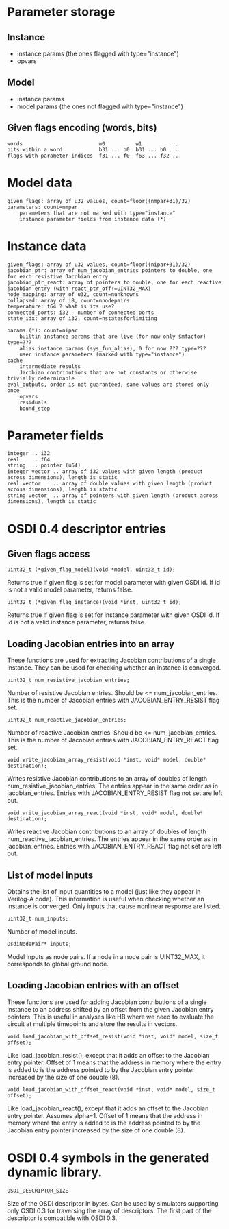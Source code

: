 # Parameter storage

## Instance
- instance params (the ones flagged with type="instance")
- opvars

## Model
- instance params
- model params (the ones not flagged with type="instance")

## Given flags encoding (words, bits)
	words                         w0          w1          ...
	bits within a word            b31 ... b0  b31 ... b0  ...
	flags with parameter indices  f31 ... f0  f63 ... f32 ... 


# Model data
	given flags: array of u32 values, count=floor((nmpar+31)/32)
	parameters: count=nmpar
		parameters that are not marked with type="instance"
		instance parameter fields from instance data (*)


# Instance data
	given_flags: array of u32 values, count=floor((nipar+31)/32)
	jacobian_ptr: array of num_jacobian_entries pointers to double, one for each resistive Jacobian entry
	jacobian_ptr_react: array of pointers to double, one for each reactive jacobian entry (with react_ptr_off!=UINT32_MAX)
	node_mapping: array of u32, count=nunknowns
	collapsed: array of i8, count=nnodepairs
	temperature: f64 ? what is its use?
	connected_ports: i32 - number of connected ports
	state_idx: array of i32, count=nstatesforlimiting
	
	params (*): count=nipar
		builtin instance params that are live (for now only $mfactor) type=???
		alias instance params (sys_fun_alias), 0 for now ??? type=???
		user instance parameters (marked with type="instance")
	cache
        intermediate results
        Jacobian contributions that are not constants or otherwise trivially determinable
	eval_outputs, order is not guaranteed, same values are stored only once
		opvars
		residuals
		bound_step


# Parameter fields
	integer .. i32
	real    .. f64
	string  .. pointer (u64)
	integer vector .. array of i32 values with given length (product across dimensions), length is static
	real vector    .. array of double values with given length (product across dimensions), length is static
	string vector  .. array of pointers with given length (product across dimensions), length is static
	

# OSDI 0.4 descriptor entries 

## Given flags access

    uint32_t (*given_flag_model)(void *model, uint32_t id);

Returns true if given flag is set for model parameter with given OSDI id. 
If id is not a valid model parameter, returns false. 

    uint32_t (*given_flag_instance)(void *inst, uint32_t id);
    
Returns true if given flag is set for instance parameter with given OSDI id.
If id is not a valid instance parameter, returns false. 


## Loading Jacobian entries into an array

These functions are used for extracting Jacobian contributions of a single instance. 
They can be used for checking whether an instance is converged. 

    uint32_t num_resistive_jacobian_entries;
    
Number of resistive Jacobian entries. Should be <= num_jacobian_entries. 
This is the number of Jacobian entries with JACOBIAN_ENTRY_RESIST flag set. 

    uint32_t num_reactive_jacobian_entries;

Number of reactive Jacobian entries. Should be <= num_jacobian_entries. 
This is the number of Jacobian entries with JACOBIAN_ENTRY_REACT flag set. 

    void write_jacobian_array_resist(void *inst, void* model, double* destination);

Writes resistive Jacobian contributions to an array of doubles of length num_resistive_jacobian_entries. 
The entries appear in the same order as in jacobian_entries. 
Entries with JACOBIAN_ENTRY_RESIST flag not set are left out. 

    void write_jacobian_array_react(void *inst, void* model, double* destination);
    
Writes reactive Jacobian contributions to an array of doubles of length num_reactive_jacobian_entries. 
The entries appear in the same order as in jacobian_entries. 
Entries with JACOBIAN_ENTRY_REACT flag not set are left out. 


## List of model inputs

Obtains the list of input quantities to a model (just like they appear in Verilog-A code). 
This information is useful when checking whether an instance is converged. 
Only inputs that cause nonlinear response are listed. 

    uint32_t num_inputs;

Number of model inputs. 

    OsdiNodePair* inputs;

Model inputs as node pairs. If a node in a node pair is UINT32_MAX, 
it corresponds to global ground node. 


## Loading Jacobian entries with an offset

These functions are used for adding Jacobian contributions of a single instance
to an address shifted by an offset from the given Jacobian entry pointers. 
This is useful in analyses like HB where we need to evaluate the circuit at multiple 
timepoints and store the results in vectors. 

    void load_jacobian_with_offset_resist(void *inst, void* model, size_t offset);

Like load_jacobian_resist(), except that it adds an offset to the Jacobian entry pointer. 
Offset of 1 means that the address in memory where the entry is added to is 
the address pointed to by the Jacobian entry pointer increased by the size of one double (8). 

    void load_jacobian_with_offset_react(void *inst, void* model, size_t offset);

Like load_jacobian_react(), except that it adds an offset to the Jacobian entry pointer. 
Assumes alpha=1. Offset of 1 means that the address in memory where the entry is added to is 
the address pointed to by the Jacobian entry pointer increased by the size of one double (8). 


# OSDI 0.4 symbols in the generated dynamic library. 

    OSDI_DESCRIPTOR_SIZE
    
Size of the OSDI descriptor in bytes. Can be used by simulators supporting only 
OSDI 0.3 for traversing the array of descriptors. The first part of the descriptor 
is compatible with OSDI 0.3. 
